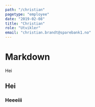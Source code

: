 ```yaml
---
path: "/christian"
pagetype: "employee"
date: "2019-02-08"
title: "Christian"
role: "Utvikler"
email: "christian.brandt@sparebank1.no"
---
```


# Markdown

Hei

## Hei

### Heeeiii